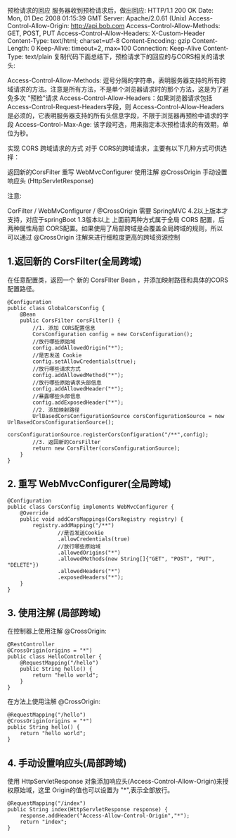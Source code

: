 预检请求的回应
服务器收到预检请求后，做出回应:
HTTP/1.1 200 OK
Date: Mon, 01 Dec 2008 01:15:39 GMT
Server: Apache/2.0.61 (Unix)
Access-Control-Allow-Origin: http://api.bob.com
Access-Control-Allow-Methods: GET, POST, PUT
Access-Control-Allow-Headers: X-Custom-Header
Content-Type: text/html; charset=utf-8
Content-Encoding: gzip
Content-Length: 0
Keep-Alive: timeout=2, max=100
Connection: Keep-Alive
Content-Type: text/plain
复制代码下面总结下，预检请求下的回应的与CORS相关的请求头:

Access-Control-Allow-Methods: 逗号分隔的字符串，表明服务器支持的所有跨域请求的方法。注意是所有方法，不是单个浏览器请求时的那个方法，这是为了避免多次 "预检"请求
Access-Control-Allow-Headers：如果浏览器请求包括 Access-Control-Request-Headers字段，则 Access-Control-Allow-Headers是必须的，它表明服务器支持的所有头信息字段，不限于浏览器再预检中请求的字段
Access-Control-Max-Age: 该字段可选，用来指定本次预检请求的有效期，单位为秒。

实现 CORS 跨域请求的方式
对于 CORS的跨域请求，主要有以下几种方式可供选择：

返回新的CorsFilter
重写 WebMvcConfigurer
使用注解 @CrossOrigin
手动设置响应头 (HttpServletResponse)

注意:

CorFilter / WebMvConfigurer / @CrossOrigin 需要 SpringMVC 4.2以上版本才支持，对应于springBoot 1.3版本以上
上面前两种方式属于全局 CORS 配置，后两种属性局部 CORS配置。如果使用了局部跨域是会覆盖全局跨域的规则，所以可以通过 @CrossOrigin 注解来进行细粒度更高的跨域资源控制

## 1.返回新的 CorsFilter(全局跨域)
在任意配置类，返回一个 新的 CorsFIlter Bean ，并添加映射路径和具体的CORS配置路径。
```
@Configuration
public class GlobalCorsConfig {
    @Bean
    public CorsFilter corsFilter() {
        //1. 添加 CORS配置信息
        CorsConfiguration config = new CorsConfiguration();
        //放行哪些原始域
        config.addAllowedOrigin("*");
        //是否发送 Cookie
        config.setAllowCredentials(true);
        //放行哪些请求方式
        config.addAllowedMethod("*");
        //放行哪些原始请求头部信息
        config.addAllowedHeader("*");
        //暴露哪些头部信息
        config.addExposedHeader("*");
        //2. 添加映射路径
        UrlBasedCorsConfigurationSource corsConfigurationSource = new UrlBasedCorsConfigurationSource();
        corsConfigurationSource.registerCorsConfiguration("/**",config);
        //3. 返回新的CorsFilter
        return new CorsFilter(corsConfigurationSource);
    }
}
```

## 2. 重写 WebMvcConfigurer(全局跨域)

```
@Configuration
public class CorsConfig implements WebMvcConfigurer {
    @Override
    public void addCorsMappings(CorsRegistry registry) {
        registry.addMapping("/**")
                //是否发送Cookie
                .allowCredentials(true)
                //放行哪些原始域
                .allowedOrigins("*")
                .allowedMethods(new String[]{"GET", "POST", "PUT", "DELETE"})
                .allowedHeaders("*")
                .exposedHeaders("*");
    }
}
```

## 3. 使用注解 (局部跨域)
在控制器上使用注解 @CrossOrigin:

```
@RestController
@CrossOrigin(origins = "*")
public class HelloController {
    @RequestMapping("/hello")
    public String hello() {
        return "hello world";
    }
}
```
在方法上使用注解 @CrossOrigin:
```
@RequestMapping("/hello")
@CrossOrigin(origins = "*")
public String hello() {
    return "hello world";
}

```

## 4. 手动设置响应头(局部跨域)
使用 HttpServletResponse 对象添加响应头(Access-Control-Allow-Origin)来授权原始域，这里 Origin的值也可以设置为 "*",表示全部放行。

```
@RequestMapping("/index")
public String index(HttpServletResponse response) {
    response.addHeader("Access-Allow-Control-Origin","*");
    return "index";
}

```